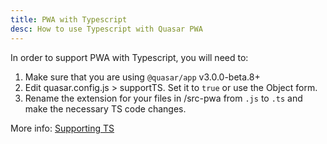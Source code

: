```yaml
---
title: PWA with Typescript
desc: How to use Typescript with Quasar PWA
---
```


In order to support PWA with Typescript, you will need to:

1. Make sure that you are using `@quasar/app` v3.0.0-beta.8+
2. Edit quasar.config.js > supportTS. Set it to `true` or use the Object form.
3. Rename the extension for your files in /src-pwa from `.js` to `.ts` and make the necessary TS code changes.

More info: [Supporting TS](/quasar-cli-vite/supporting-ts)
